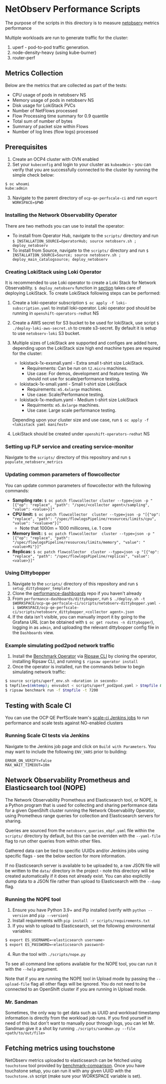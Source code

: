 # NetObserv Performance Scripts
The purpose of the scripts in this directory is to measure [netobserv](https://github.com/netobserv/network-observability-operator) metrics performance

Multiple workloads are run to generate traffic for the cluster:
1. uperf - pod-to-pod traffic generation.
2. node-density-heavy (using kube-burner)
3. router-perf

## Metrics Collection
Below are the metrics that are collected as part of the tests:
* CPU usage of pods in netobserv NS
* Memory usage of pods in netobserv NS
* Disk usage for LokiStack PVCs
* Number of NetFlows processed
* Flow Processing time summary for 0.9 quantile
* Total sum of number of bytes 
* Summary of packet size within Flows
* Number of log lines (flow logs) processed

## Prerequisites
1. Create an OCP4 cluster with OVN enabled
2. Set your `kubeconfig` and login to your cluster as `kubeadmin` - you can verify that you are successfully connected to the cluster by running the simple check below:
```bash
$ oc whoami
kube:admin
```
3. Navigate to the parent directory of `ocp-qe-perfscale-ci` and run `export WORKSPACE=$PWD`

### Installing the Network Observability Operator
There are two methods you can use to install the operator:
- To install from Operator Hub, navigate to the `scripts/` directory and run `$ INSTALLATION_SOURCE=OperatorHub; source netobserv.sh ; deploy_netobserv`
- To install from Source, navigate to the `scripts/` directory and run `$ INSTALLATION_SOURCE=Source; source netobserv.sh ; deploy_main_catalogsource; deploy_netobserv`

### Creating LokiStack using Loki Operator
It is recommended to use Loki operator to create a Loki Stack for Network Observability. `$ deploy_netobserv` function in [section](#installing-the-network-observability-operator) takes care of deploying LokiStack. To create LokiStack following steps can be performed:
1. Create a loki-operator subscription `$ oc apply -f loki-subscription.yaml` to install loki-operator. Loki operator pod should be running in `openshift-operators-redhat` NS
2. Create a AWS secret for S3 bucket to be used for lokiStack, use script `$ ./deploy-loki-aws-secret.sh` to create s3-secret. By default it is setup to use `netobserv-loki` S3 bucket.
3. Multiple sizes of LokiStack are supported and configes are added here, depending upon the LokiStack size high end machine types are required for the cluster:
    * lokistack-1x-exsmall.yaml - Extra small t-shirt size LokiStack.
        - Requirements: Can be run on `t2.micro` machines.
        - Use case: For demos, development and feature testing. We should not use for scale/performance testing.
    * lokistack-1x-small.yaml - Small t-shirt size LokiStack
        - Requirements: `m5.4xlarge` machines.
        - Use case: Scale/Performance testing.
    * lokistack-1x-medium.yaml - Medium t-shirt size LokiStack
        - Requirments: `m5.8xlarge` machines.
        - Use case: Large scale performance testing.

    Depending upon your cluster size and use case, run `$ oc apply -f <lokistack yaml manifest>`
4. LokiStack should be created under `openshift-operators-redhat` NS

### Setting up FLP service and creating service-monitor
Navigate to the `scripts/` directory of this repository and run `$ populate_netobserv_metrics`

### Updating common parameters of flowcollector
You can update common parameters of flowcollector with the following commands:
- **Sampling rate:** `$ oc patch flowcollector cluster --type=json -p "[{"op": "replace", "path": "/spec/<collector agent>/sampling", "value": <value>}]"`
- **CPU limit:** `$ oc patch flowcollector  cluster --type=json -p "[{"op": "replace", "path": "/spec/flowlogsPipeline/resources/limits/cpu", "value": "<value>m"}]"`
    -  Note that 1000m = 1000 millicores, i.e. 1 core
- **Memory limit:**: `$ oc patch flowcollector  cluster --type=json -p "[{"op": "replace", "path": "/spec/flowlogsPipeline/resources/limits/memory", "value": "<value>Mi"}]"`
- **Replicas:** `$ oc patch flowcollector  cluster --type=json -p "[{"op": "replace", "path": "/spec/flowlogsPipeline/replicas", "value": <value>}]"`

### Using Dittybopper
1. Navigate to the `scripts/` directory of this repository and run `$ setup_dittybopper_template`
2. Clone the [performance-dashboards](https://github.com/cloud-bulldozer/performance-dashboards) repo if you haven't already
3. From `performance-dashboards/dittybopper`, run `$ ./deploy.sh -t $WORKSPACE/ocp-qe-perfscale-ci/scripts/netobserv-dittybopper.yaml -i $WORKSPACE/ocp-qe-perfscale-ci/scripts/netobserv_dittybopper_<collector agent>.json`
4. If the data isn't visible, you can manually import it by going to the Grafana URL (can be obtained with `$ oc get routes -n dittybopper`), logging in as `admin`, and uploading the relevant dittybopper config file in the `Dashboards` view.

### Example simulating pod2pod network traffic
1. Install the [Benchmark Operator](https://github.com/cloud-bulldozer/benchmark-operator) via [Ripsaw CLI](https://github.com/cloud-bulldozer/benchmark-operator/tree/master/cli) by cloning the operator, installing Ripsaw CLI, and running `$ ripsaw operator install`
2. Once the operator is installed, run the commands below to begin simulating network traffic:
```bash
$ source scripts/uperf_env.sh <duration in seconds>
$ tmpfile=$(mktemp); envsubst < scripts/uperf_pod2pod.yaml > $tmpfile && echo $tmpfile
$ ripsaw benchmark run -f $tmpfile -t 7200
```

## Testing with Scale CI
You can use the OCP QE PerfScale team's [scale-ci Jenkins jobs](https://mastern-jenkins-csb-openshift-qe.apps.ocp-c1.prod.psi.redhat.com/job/scale-ci/job/e2e-benchmarking-multibranch-pipeline/) to run performance and scale tests against NO-enabled clusters

### Running Scale CI tests via Jenkins
Navigate to the Jenkins job page and click on `Build with Parameters`. You may want to include the following `ENV_VARS` prior to building:
```
ERROR_ON_VERIFY=false
MAX_WAIT_TIMEOUT=10m
```

## Network Observability Prometheus and Elasticsearch tool (NOPE)
The Network Observability Prometheus and Elasticsearch tool, or NOPE, is a Python program that is used for collecting and sharing performance data for a given OpenShift cluster running the Network Observability Operator, using Prometheus range queries for collection and Elasticsearch servers for sharing.

Queries are sourced from the `netobserv_queries_ebpf.yaml` file within the `scripts/` directory by default, but this can be overriden with the `--yaml-file` flag to run other queries from within other files.

Gathered data can be tied to specific UUIDs and/or Jenkins jobs using specific flags - see the below section for more information.

If no Elasticsearch server is available to be uploaded to, a raw JSON file will be written to the `data/` directory in the project - note this directory will be created automatically if it does not already exist. You can also explictily dump data to a JSON file rather than upload to Elasticsearch with the `--dump` flag.

### Running the NOPE tool
1. Ensure you have Python 3.9+ and Pip installed (verify with `python --version` and `pip --version`)
2. Install requirements with `pip install -r scripts/requirements.txt`
3. If you wish to upload to Elasticsearch, set the following environmental variables:
```bash
$ export ES_USERNAME=<elasticsearch username>
$ export ES_PASSWORD=<elasticsearch password>
```
4. Run the tool with `./scripts/nope.py`

To see all command line options available for the NOPE tool, you can run it with the `--help` argument.

Note that if you are running the NOPE tool in Upload mode by passing the `--upload-file` flag all other flags will be ignored. You do not need to be connected to an OpenShift cluster if you are running in Upload mode.

### Mr. Sandman
Sometimes, the only way to get data such as UUID and workload timestamp information is directly from the workload job runs. If you find yourself in need of this but don't want to manually pour through logs, you can let Mr. Sandman give it a shot by running `./scripts/sandman.py --file <path/to/out/file>`

## Fetching metrics using touchstone 
NetObserv metrics uploaded to elasticsearch can be fetched using `touchstone` tool provided by [benchmark-comparison](https://github.com/cloud-bulldozer/benchmark-comparison). Once you have touchstone setup, you can run it with any given UUID with the `touchstone.sh` script (make sure your WORKSPACE variable is set).
